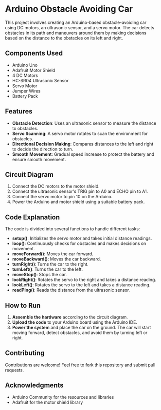 # Arduino Obstacle Avoiding Car

This project involves creating an Arduino-based obstacle-avoiding car using DC motors, an ultrasonic sensor, and a servo motor. The car detects obstacles in its path and maneuvers around them by making decisions based on the distance to the obstacles on its left and right.

## Components Used

- Arduino Uno
- Adafruit Motor Shield
- 4 DC Motors
- HC-SR04 Ultrasonic Sensor
- Servo Motor
- Jumper Wires
- Battery Pack

## Features

- **Obstacle Detection**: Uses an ultrasonic sensor to measure the distance to obstacles.
- **Servo Scanning**: A servo motor rotates to scan the environment for obstacles.
- **Directional Decision Making**: Compares distances to the left and right to decide the direction to turn.
- **Smooth Movement**: Gradual speed increase to protect the battery and ensure smooth movement.

## Circuit Diagram

1. Connect the DC motors to the motor shield.
2. Connect the ultrasonic sensor's TRIG pin to A0 and ECHO pin to A1.
3. Connect the servo motor to pin 10 on the Arduino.
4. Power the Arduino and motor shield using a suitable battery pack.

## Code Explanation

The code is divided into several functions to handle different tasks:

- **setup()**: Initializes the servo motor and takes initial distance readings.
- **loop()**: Continuously checks for obstacles and makes decisions on movement.
- **moveForward()**: Moves the car forward.
- **moveBackward()**: Moves the car backward.
- **turnRight()**: Turns the car to the right.
- **turnLeft()**: Turns the car to the left.
- **moveStop()**: Stops the car.
- **lookRight()**: Rotates the servo to the right and takes a distance reading.
- **lookLeft()**: Rotates the servo to the left and takes a distance reading.
- **readPing()**: Reads the distance from the ultrasonic sensor.

## How to Run

1. **Assemble the hardware** according to the circuit diagram.
2. **Upload the code** to your Arduino board using the Arduino IDE.
3. **Power the system** and place the car on the ground. The car will start moving forward, detect obstacles, and avoid them by turning left or right.


## Contributing

Contributions are welcome! Feel free to fork this repository and submit pull requests.


## Acknowledgments

- Arduino Community for the resources and libraries
- Adafruit for the motor shield library
